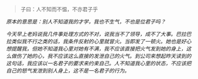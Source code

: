 > 子曰：人不知而不愠，不亦君子乎 

*原本的意思是：别人不知道我的才学，我也不生气，不也是位君子吗？*

*今天早上老妈说我几件事处理方式的不对，说我当不了领导，成不了大事。巴拉巴拉类似我不行之类的话，我条件反射的心里就冒火。当即发了一顿火。她也是好心想提醒我，但她不知道我心里对她有不满，我不应该直接把火气发到她的身上，这么做伤了她的心，我不应该这么直接的发泄自己的火气。到公司来想起昨天读到的这句话，我应该以一名君子的要求来约束自己。人不知道我心里的状态，不应该把自己的怒气发泄到别人身上，这不是一名君子的行为。*
